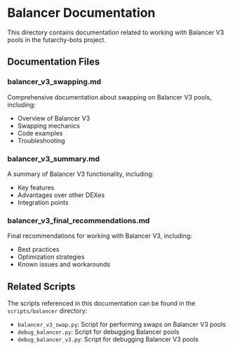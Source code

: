 # Balancer Documentation

This directory contains documentation related to working with Balancer V3 pools in the futarchy-bots project.

## Documentation Files

### balancer_v3_swapping.md

Comprehensive documentation about swapping on Balancer V3 pools, including:

- Overview of Balancer V3
- Swapping mechanics
- Code examples
- Troubleshooting

### balancer_v3_summary.md

A summary of Balancer V3 functionality, including:

- Key features
- Advantages over other DEXes
- Integration points

### balancer_v3_final_recommendations.md

Final recommendations for working with Balancer V3, including:

- Best practices
- Optimization strategies
- Known issues and workarounds

## Related Scripts

The scripts referenced in this documentation can be found in the `scripts/balancer` directory:

- `balancer_v3_swap.py`: Script for performing swaps on Balancer V3 pools
- `debug_balancer.py`: Script for debugging Balancer pools
- `debug_balancer_v3.py`: Script for debugging Balancer V3 pools 